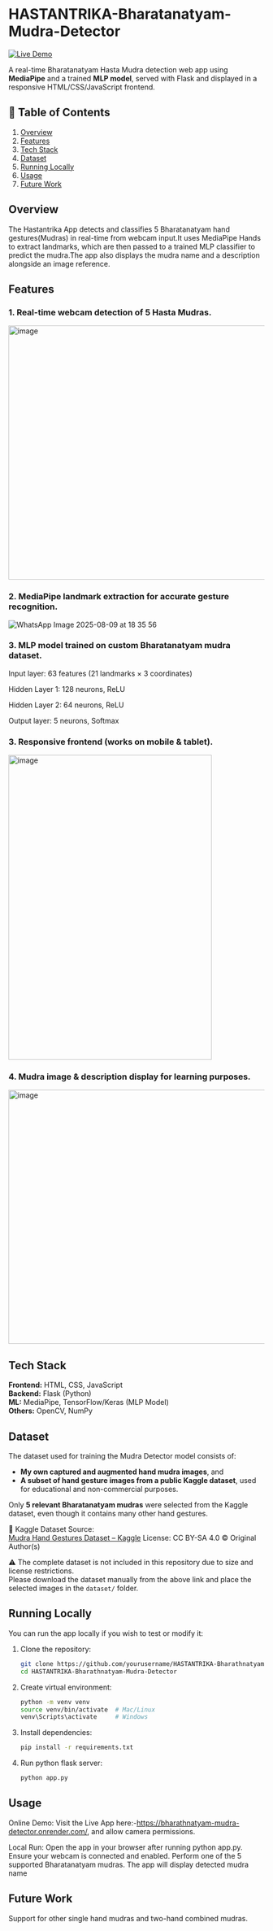 # HASTANTRIKA-Bharatanatyam-Mudra-Detector
[![Live Demo](https://img.shields.io/badge/Live%20Demo-Click%20Here-brightgreen?style=for-the-badge)](https://bharathnatyam-mudra-detector.onrender.com/)

A real-time Bharatanatyam Hasta Mudra detection web app using **MediaPipe** and a trained **MLP model**, served with Flask and displayed in a responsive HTML/CSS/JavaScript frontend.  
## 📖 Table of Contents
1. [Overview](#overview)  
2. [Features](#features)  
3. [Tech Stack](#tech-stack)  
4. [Dataset](#dataset)  
5. [Running Locally](#running-locally)  
6. [Usage](#usage)  
7. [Future Work](#future-work)  
 

## Overview
The Hastantrika App detects and classifies 5 Bharatanatyam hand gestures(Mudras) in real-time from webcam input.It uses MediaPipe Hands to extract landmarks, which are then passed to a trained MLP classifier to predict the mudra.The app also displays the mudra name and a description alongside an image reference.
## Features
### 1. Real-time webcam detection of 5 Hasta Mudras.

<img width="600" height="500" alt="image" src="https://github.com/user-attachments/assets/17635da7-e0e9-4788-b40c-d5c6d3c62321" />


### 2. MediaPipe landmark extraction for accurate gesture recognition.
![WhatsApp Image 2025-08-09 at 18 35 56](https://github.com/user-attachments/assets/669eae49-b6ca-4dce-968f-c922cfb6a725)



### 3. MLP model trained on custom Bharatanatyam mudra dataset.

Input layer: 63 features (21 landmarks × 3 coordinates)

Hidden Layer 1: 128 neurons, ReLU

Hidden Layer 2: 64 neurons, ReLU

Output layer: 5 neurons, Softmax

### 3. Responsive frontend (works on mobile & tablet).

<img width="400" height="600" alt="image" src="https://github.com/user-attachments/assets/c518b697-7565-4095-a1d7-f8626578165b" />



### 4. Mudra image & description display for learning purposes.
<img width="600" height="500" alt="image" src="https://github.com/user-attachments/assets/9564dfe2-2dd0-45a6-a605-6ad42e9df61b" />

## Tech Stack
**Frontend:** HTML, CSS, JavaScript  
**Backend:** Flask (Python)  
**ML:** MediaPipe, TensorFlow/Keras (MLP Model)  
**Others:** OpenCV, NumPy

## Dataset

The dataset used for training the Mudra Detector model consists of:

- **My own captured and augmented hand mudra images**, and
- **A subset of hand gesture images from a public Kaggle dataset**, used for educational and non-commercial purposes.

Only **5 relevant Bharatanatyam mudras** were selected from the Kaggle dataset, even though it contains many other hand gestures.

🔗 Kaggle Dataset Source:  
[Mudra Hand Gestures Dataset – Kaggle](https://doi.org/10.34740/kaggle/ds/5499681)
License: CC BY-SA 4.0 © Original Author(s)

⚠️ The complete dataset is not included in this repository due to size and license restrictions.  
 Please download the dataset manually from the above link and place the selected images in the `dataset/` folder.

 ## Running Locally 

You can run the app locally if you wish to test or modify it:

1. Clone the repository:
   ```bash
   git clone https://github.com/yourusername/HASTANTRIKA-Bharathnatyam-Mudra-Detector.git
   cd HASTANTRIKA-Bharathnatyam-Mudra-Detector
2. Create virtual environment:
    ```bash
   python -m venv venv
   source venv/bin/activate  # Mac/Linux
   venv\Scripts\activate     # Windows
3. Install dependencies:
    ```bash
   pip install -r requirements.txt
4. Run python flask server:
    ```bash
   python app.py

## Usage
Online Demo: Visit the Live App here:-https://bharathnatyam-mudra-detector.onrender.com/, and allow camera permissions.

Local Run:
Open the app in your browser after running python app.py.
Ensure your webcam is connected and enabled.
Perform one of the 5 supported Bharatanatyam mudras.
The app will display detected mudra name

## Future Work
Support for other single hand mudras and two-hand combined mudras.



